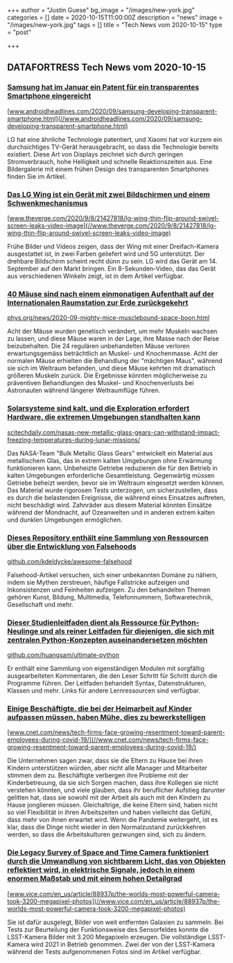 +++
author = "Justin Guese"
bg_image = "/images/new-york.jpg"
categories = []
date = 2020-10-15T11:00:00Z
description = "news"
image = "/images/new-york.jpg"
tags = []
title = "Tech News vom 2020-10-15"
type = "post"

+++

        
## DATAFORTRESS Tech News vom 2020-10-15



### [Samsung hat im Januar ein Patent für ein transparentes Smartphone eingereicht](//www.androidheadlines.com/2020/09/samsung-developing-transparent-smartphone.html)


[www.androidheadlines.com/2020/09/samsung-developing-transparent-smartphone.html](//www.androidheadlines.com/2020/09/samsung-developing-transparent-smartphone.html)


LG hat eine ähnliche Technologie patentiert, und Xiaomi hat vor kurzem ein durchsichtiges TV-Gerät herausgebracht, so dass die Technologie bereits existiert. Diese Art von Displays zeichnet sich durch geringen Stromverbrauch, hohe Helligkeit und schnelle Reaktionszeiten aus. Eine Bildergalerie mit einem frühen Design des transparenten Smartphones finden Sie im Artikel.


### [Das LG Wing ist ein Gerät mit zwei Bildschirmen und einem Schwenkmechanismus](//www.theverge.com/2020/9/8/21427818/lg-wing-thin-flip-around-swivel-screen-leaks-video-image)


[www.theverge.com/2020/9/8/21427818/lg-wing-thin-flip-around-swivel-screen-leaks-video-image](//www.theverge.com/2020/9/8/21427818/lg-wing-thin-flip-around-swivel-screen-leaks-video-image)


Frühe Bilder und Videos zeigen, dass der Wing mit einer Dreifach-Kamera ausgestattet ist, in zwei Farben geliefert wird und 5G unterstützt. Der drehbare Bildschirm scheint recht dünn zu sein. LG wird das Gerät am 14. September auf den Markt bringen. Ein 8-Sekunden-Video, das das Gerät aus verschiedenen Winkeln zeigt, ist in dem Artikel verfügbar.


### [40 Mäuse sind nach einem einmonatigen Aufenthalt auf der Internationalen Raumstation zur Erde zurückgekehrt](//phys.org/news/2020-09-mighty-mice-musclebound-space-boon.html)


[phys.org/news/2020-09-mighty-mice-musclebound-space-boon.html](//phys.org/news/2020-09-mighty-mice-musclebound-space-boon.html)


Acht der Mäuse wurden genetisch verändert, um mehr Muskeln wachsen zu lassen, und diese Mäuse waren in der Lage, ihre Masse nach der Reise beizubehalten. Die 24 regulären unbehandelten Mäuse verloren erwartungsgemäss beträchtlich an Muskel- und Knochenmasse. Acht der normalen Mäuse erhielten die Behandlung der "mächtigen Maus", während sie sich im Weltraum befanden, und diese Mäuse kehrten mit dramatisch größeren Muskeln zurück. Die Ergebnisse könnten möglicherweise zu präventiven Behandlungen des Muskel- und Knochenverlusts bei Astronauten während längerer Weltraumflüge führen.


### [Solarsysteme sind kalt, und die Exploration erfordert Hardware, die extremen Umgebungen standhalten kann](//scitechdaily.com/nasas-new-metallic-glass-gears-can-withstand-impact-freezing-temperatures-during-lunar-missions/)


[scitechdaily.com/nasas-new-metallic-glass-gears-can-withstand-impact-freezing-temperatures-during-lunar-missions/](//scitechdaily.com/nasas-new-metallic-glass-gears-can-withstand-impact-freezing-temperatures-during-lunar-missions/)


Das NASA-Team "Bulk Metallic Glass Gears" entwickelt ein Material aus metallischem Glas, das in extrem kalten Umgebungen ohne Erwärmung funktionieren kann. Unbeheizte Getriebe reduzieren die für den Betrieb in kalten Umgebungen erforderliche Gesamtleistung. Gegenwärtig müssen Getriebe beheizt werden, bevor sie im Weltraum eingesetzt werden können. Das Material wurde rigorosen Tests unterzogen, um sicherzustellen, dass es durch die belastenden Ereignisse, die während eines Einsatzes auftreten, nicht beschädigt wird. Zahnräder aus diesem Material könnten Einsätze während der Mondnacht, auf Ozeanwelten und in anderen extrem kalten und dunklen Umgebungen ermöglichen.


### [Dieses Repository enthält eine Sammlung von Ressourcen über die Entwicklung von Falsehoods](//github.com/kdeldycke/awesome-falsehood)


[github.com/kdeldycke/awesome-falsehood](//github.com/kdeldycke/awesome-falsehood)


Falsehood-Artikel versuchen, sich einer unbekannten Domäne zu nähern, indem sie Mythen zerstreuen, häufige Fallstricke aufzeigen und Inkonsistenzen und Feinheiten aufzeigen. Zu den behandelten Themen gehören Kunst, Bildung, Multimedia, Telefonnummern, Softwaretechnik, Gesellschaft und mehr.


### [Dieser Studienleitfaden dient als Ressource für Python-Neulinge und als reiner Leitfaden für diejenigen, die sich mit zentralen Python-Konzepten auseinandersetzen möchten](//github.com/huangsam/ultimate-python)


[github.com/huangsam/ultimate-python](//github.com/huangsam/ultimate-python)


Er enthält eine Sammlung von eigenständigen Modulen mit sorgfältig ausgearbeiteten Kommentaren, die den Leser Schritt für Schritt durch die Programme führen. Der Leitfaden behandelt Syntax, Datenstrukturen, Klassen und mehr. Links für andere Lernressourcen sind verfügbar.


### [Einige Beschäftigte, die bei der Heimarbeit auf Kinder aufpassen müssen, haben Mühe, dies zu bewerkstelligen](//www.cnet.com/news/tech-firms-face-growing-resentment-toward-parent-employees-during-covid-19/)


[www.cnet.com/news/tech-firms-face-growing-resentment-toward-parent-employees-during-covid-19/](//www.cnet.com/news/tech-firms-face-growing-resentment-toward-parent-employees-during-covid-19/)


Die Unternehmen sagen zwar, dass sie die Eltern zu Hause bei ihren Kindern unterstützen würden, aber nicht alle Manager und Mitarbeiter stimmen dem zu. Beschäftigte verbergen ihre Probleme mit der Kinderbetreuung, da sie sich Sorgen machen, dass ihre Kollegen sie nicht verstehen könnten, und viele glauben, dass ihr beruflicher Aufstieg darunter gelitten hat, dass sie sowohl mit der Arbeit als auch mit den Kindern zu Hause jonglieren müssen. Gleichaltrige, die keine Eltern sind, haben nicht so viel Flexibilität in ihren Arbeitszeiten und haben vielleicht das Gefühl, dass mehr von ihnen erwartet wird. Wenn die Pandemie weitergeht, ist es klar, dass die Dinge nicht wieder in den Normalzustand zurückkehren werden, so dass die Arbeitskulturen gezwungen sind, sich zu ändern.


### [Die Legacy Survey of Space and Time Camera funktioniert durch die Umwandlung von sichtbarem Licht, das von Objekten reflektiert wird, in elektrische Signale, jedoch in einem enormen Maßstab und mit einem hohen Detailgrad](//www.vice.com/en_us/article/88937p/the-worlds-most-powerful-camera-took-3200-megapixel-photos)


[www.vice.com/en_us/article/88937p/the-worlds-most-powerful-camera-took-3200-megapixel-photos](//www.vice.com/en_us/article/88937p/the-worlds-most-powerful-camera-took-3200-megapixel-photos)


Sie ist dafür ausgelegt, Bilder von weit entfernten Galaxien zu sammeln. Bei Tests zur Beurteilung der Funktionsweise des Sensorfeldes konnte die LSST-Kamera Bilder mit 3.200 Megapixeln erzeugen. Die vollständige LSST-Kamera wird 2021 in Betrieb genommen. Zwei der von der LSST-Kamera während der Tests aufgenommenen Fotos sind im Artikel verfügbar.